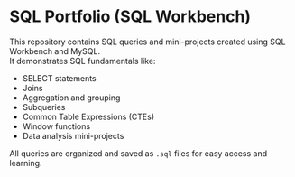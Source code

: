 # SQL Portfolio (SQL Workbench)

This repository contains SQL queries and mini-projects created using SQL Workbench and MySQL.  
It demonstrates SQL fundamentals like:

- SELECT statements
- Joins
- Aggregation and grouping
- Subqueries
- Common Table Expressions (CTEs)
- Window functions
- Data analysis mini-projects

All queries are organized and saved as `.sql` files for easy access and learning.
